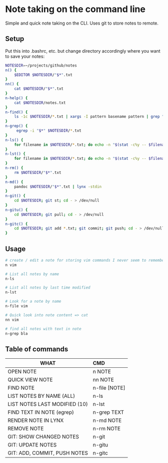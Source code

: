 # Note taking on the command line

Simple and quick note taking on the CLI. Uses git to store notes to remote.

## Setup
Put this into .bashrc, etc. but change directory accordingly where you want to save your notes:

```bash
NOTESDIR=~/projects/github/notes
n() {
    $EDITOR $NOTESDIR/"$*".txt
}
nn() {
    cat $NOTESDIR/"$*".txt
}
n-help() {
    cat $NOTESDIR/notes.txt
}
n-find() {
    ls -1c $NOTESDIR/*.txt | xargs -I pattern basename pattern | grep "$*" | sed s/.txt//g | sort
}
n-grep() {
     egrep -i "$*" $NOTESDIR/*.txt
}
n-ls() {
    for filename in $NOTESDIR/*.txt; do echo -n "$(stat -c%y -- $filename 2> /dev/null) | "; echo $(basename $filename); done
}
n-lst() {
    for filename in $NOTESDIR/*.txt; do echo -n "$(stat -c%y -- $filename 2> /dev/null) | "; echo $(basename $filename); done | sort -r | head -10
}
n-rm() {
    rm $NOTESDIR/"$*".txt
}
n-md() {
    pandoc $NOTESDIR/"$*".txt | lynx -stdin
}
n-git() {
    cd $NOTESDIR; git st; cd - > /dev/null
}
n-gitu() {
    cd $NOTESDIR; git pull; cd - > /dev/null
}
n-gitc() {
    cd $NOTESDIR; git add *.txt; git commit; git push; cd - > /dev/null
}
```


## Usage

```bash
# create / edit a note for storing vim commands I never seem to remember
n vim

# List all notes by name
n-ls

# List all notes by last time modified
n-lst

# Look for a note by name
n-file vim

# Quick look into note content => cat
nn vim

# find all notes with text in note
n-grep bla
```

## Table of commands

| WHAT                          | CMD           |
| ----------------------------  |:------------- |
| OPEN NOTE                     | n NOTE        |
| QUICK VIEW NOTE               | nn NOTE       |
| FIND NOTE                     | n-file [NOTE] |
| LIST NOTES BY NAME (ALL)      | n-ls          |
| LIST NOTES LAST MODIFIED (10) | n-lst         |
| FIND TEXT IN NOTE (egrep)     | n-grep TEXT   |
| RENDER NOTE IN LYNX           | n-md NOTE     |
| REMOVE NOTE                   | n-rm NOTE     |
| GIT: SHOW CHANGED NOTES       | n-git         |
| GIT: UPDATE NOTES             | n-gitu        |
| GIT: ADD, COMMIT, PUSH NOTES  | n-gitc        | 
